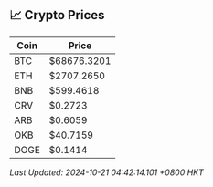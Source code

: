 ## 📈 Crypto Prices

| Coin | Price |
| ---- | ----- |
| BTC | $68676.3201 |
| ETH | $2707.2650 |
| BNB | $599.4618 |
| CRV | $0.2723 |
| ARB | $0.6059 |
| OKB | $40.7159 |
| DOGE | $0.1414 |

_Last Updated: 2024-10-21 04:42:14.101 +0800 HKT_